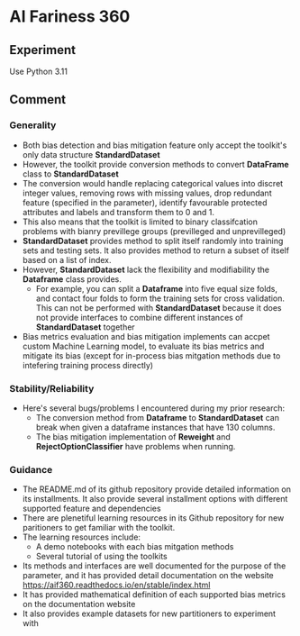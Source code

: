 # AI Fariness 360

## Experiment

Use Python 3.11



## Comment

### Generality

- Both bias detection and bias mitigation feature only accept the toolkit's only data structure **StandardDataset**
- However, the toolkit provide conversion methods to convert **DataFrame** class to **StandardDataset**
- The conversion would handle replacing categorical values into discret integer values, removing rows with missing values, drop redundant feature (specified in the parameter), identify favourable protected attributes and labels and transform them to 0 and 1.
- This also means that the toolkit is limited to binary classifcation problems with bianry previllege groups (previlleged and unprevilleged)
- **StandardDataset** provides method to split itself randomly into training sets and testing sets. It also provides method to return a subset of itself based on a list of index.
- However, **StandardDataset** lack the flexibility and modifiability the **Dataframe** class provides. 
    - For example, you can split a **Dataframe** into five equal size folds, and contact four folds to form the training sets for cross validation. This can not be performed with **StandardDataset** because it does not provide interfaces to combine different instances of **StandardDataset** together
- Bias metrics evaluation and bias mitigation implements can accpet custom Machine Learning model, to evaluate its bias metrics and mitigate its bias (except for in-process bias mitgation methods due to intefering training process directly)

### Stability/Reliability

- Here's several bugs/problems I encountered during my prior research:
    - The conversion method from **Dataframe** to **StandardDataset** can break when given a dataframe instances that have 130 columns.
    - The bias mitigation implementation of **Reweight** and **RejectOptionClassifier** have problems when running.

### Guidance

- The README.md of its github repository provide detailed information on its installments. It also provide several installment options with different supported feature and dependencies
- There are plenetiful learning resources in its Github repository for new paritioners to get familiar with the toolkit.
- The learning resources include:
    - A demo notebooks with each bias mitgation methods
    - Several tutorial of using the toolkits
- Its methods and interfaces are well documented for the purpose of the parameter, and it has provided detail documentation on the website https://aif360.readthedocs.io/en/stable/index.html
- It has provided mathematical definition of each supported bias metrics on the documentation website
- It also provides example datasets for new partitioners to experiment with